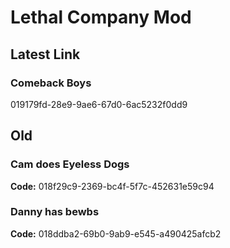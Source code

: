 # Lethal Company Mod
## Latest Link
### Comeback Boys
019179fd-28e9-9ae6-67d0-6ac5232f0dd9

## Old
### Cam does Eyeless Dogs 
**Code:** 018f29c9-2369-bc4f-5f7c-452631e59c94
### Danny has bewbs
**Code:** 018ddba2-69b0-9ab9-e545-a490425afcb2
